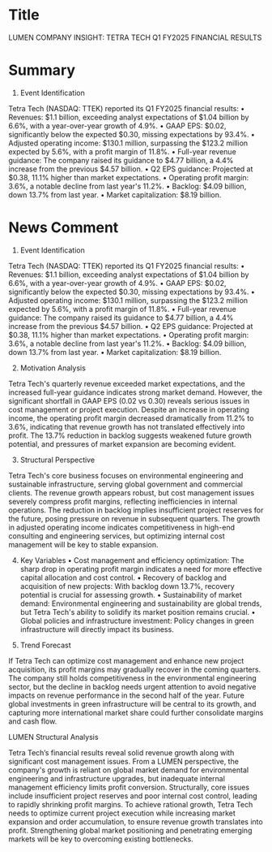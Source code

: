 # Title
LUMEN COMPANY INSIGHT: TETRA TECH Q1 FY2025 FINANCIAL RESULTS

# Summary
1. Event Identification

Tetra Tech (NASDAQ: TTEK) reported its Q1 FY2025 financial results:
   • Revenues: $1.1 billion, exceeding analyst expectations of $1.04 billion by 6.6%, with a year-over-year growth of 4.9%.
   • GAAP EPS: $0.02, significantly below the expected $0.30, missing expectations by 93.4%.
   • Adjusted operating income: $130.1 million, surpassing the $123.2 million expected by 5.6%, with a profit margin of 11.8%.
   • Full-year revenue guidance: The company raised its guidance to $4.77 billion, a 4.4% increase from the previous $4.57 billion.
   • Q2 EPS guidance: Projected at $0.38, 11.1% higher than market expectations.
   • Operating profit margin: 3.6%, a notable decline from last year's 11.2%.
   • Backlog: $4.09 billion, down 13.7% from last year.
   • Market capitalization: $8.19 billion.

# News Comment
1. Event Identification

Tetra Tech (NASDAQ: TTEK) reported its Q1 FY2025 financial results:
   • Revenues: $1.1 billion, exceeding analyst expectations of $1.04 billion by 6.6%, with a year-over-year growth of 4.9%.
   • GAAP EPS: $0.02, significantly below the expected $0.30, missing expectations by 93.4%.
   • Adjusted operating income: $130.1 million, surpassing the $123.2 million expected by 5.6%, with a profit margin of 11.8%.
   • Full-year revenue guidance: The company raised its guidance to $4.77 billion, a 4.4% increase from the previous $4.57 billion.
   • Q2 EPS guidance: Projected at $0.38, 11.1% higher than market expectations.
   • Operating profit margin: 3.6%, a notable decline from last year's 11.2%.
   • Backlog: $4.09 billion, down 13.7% from last year.
   • Market capitalization: $8.19 billion.

2. Motivation Analysis

Tetra Tech's quarterly revenue exceeded market expectations, and the increased full-year guidance indicates strong market demand. However, the significant shortfall in GAAP EPS (0.02 vs 0.30) reveals serious issues in cost management or project execution. Despite an increase in operating income, the operating profit margin decreased dramatically from 11.2% to 3.6%, indicating that revenue growth has not translated effectively into profit. The 13.7% reduction in backlog suggests weakened future growth potential, and pressures of market expansion are becoming evident.

3. Structural Perspective

Tetra Tech's core business focuses on environmental engineering and sustainable infrastructure, serving global government and commercial clients. The revenue growth appears robust, but cost management issues severely compress profit margins, reflecting inefficiencies in internal operations. The reduction in backlog implies insufficient project reserves for the future, posing pressure on revenue in subsequent quarters. The growth in adjusted operating income indicates competitiveness in high-end consulting and engineering services, but optimizing internal cost management will be key to stable expansion.

4. Key Variables
   • Cost management and efficiency optimization: The sharp drop in operating profit margin indicates a need for more effective capital allocation and cost control.
   • Recovery of backlog and acquisition of new projects: With backlog down 13.7%, recovery potential is crucial for assessing growth.
   • Sustainability of market demand: Environmental engineering and sustainability are global trends, but Tetra Tech's ability to solidify its market position remains crucial.
   • Global policies and infrastructure investment: Policy changes in green infrastructure will directly impact its business.

5. Trend Forecast

If Tetra Tech can optimize cost management and enhance new project acquisition, its profit margins may gradually recover in the coming quarters. The company still holds competitiveness in the environmental engineering sector, but the decline in backlog needs urgent attention to avoid negative impacts on revenue performance in the second half of the year. Future global investments in green infrastructure will be central to its growth, and capturing more international market share could further consolidate margins and cash flow.

LUMEN Structural Analysis

Tetra Tech’s financial results reveal solid revenue growth along with significant cost management issues. From a LUMEN perspective, the company's growth is reliant on global market demand for environmental engineering and infrastructure upgrades, but inadequate internal management efficiency limits profit conversion. Structurally, core issues include insufficient project reserves and poor internal cost control, leading to rapidly shrinking profit margins. To achieve rational growth, Tetra Tech needs to optimize current project execution while increasing market expansion and order accumulation, to ensure revenue growth translates into profit. Strengthening global market positioning and penetrating emerging markets will be key to overcoming existing bottlenecks.
